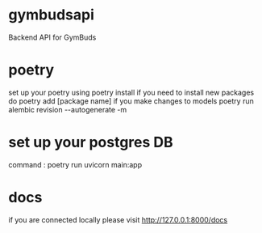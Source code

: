 # gymbudsapi

Backend API for GymBuds

# poetry

set up your poetry using poetry install
if you need to install new packages do poetry add [package name]
if you make changes to models
poetry run alembic revision --autogenerate -m

# set up your postgres DB

command : poetry run uvicorn main:app

# docs

if you are connected locally please visit
http://127.0.0.1:8000/docs
